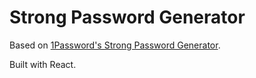 # Strong Password Generator

Based on [1Password's Strong Password Generator](https://1password.com/password-generator/).

Built with React.
